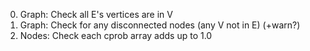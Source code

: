 0. Graph: Check all E's vertices are in V
0. Graph: Check for any disconnected nodes (any V not in E) (+warn?)
0. Nodes: Check each cprob array adds up to 1.0
